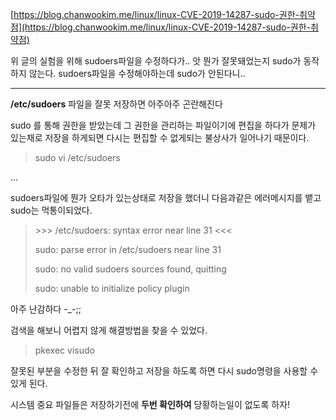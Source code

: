 [https://blog.chanwookim.me/linux/linux-CVE-2019-14287-sudo-권한-취약점](https://blog.chanwookim.me/linux/linux-CVE-2019-14287-sudo-권한-취약점)

위 글의 실험을 위해 sudoers파일을 수정하다가.. 앗 뭔가 잘못돼었는지 sudo가 동작하지 않는다. sudoers파일을 수정해야하는데 sudo가 안된다니..

----



**/etc/sudoers** 파일을 잘못 저장하면 아주아주 곤란해진다

sudo 를 통해 권한을 받았는데 그 권한을 관리하는 파일이기에 편집을 하다가 문제가 있는채로 저장을 하게되면 다시는 편집할 수 없게되는 불상사가 일어나기 때문이다.



> sudo vi /etc/sudoers

...



sudoers파일에 뭔가 오타가 있는상태로 저장을 했더니 다음과같은 에러메시지를 뱉고 sudo는 먹통이되었다.

> \>>> /etc/sudoers: syntax error near line 31 <<<
>
> sudo: parse error in /etc/sudoers near line 31
>
> sudo: no valid sudoers sources found, quitting
>
> sudo: unable to initialize policy plugin

아주 난감하다 -_-;;



검색을 해보니 어렵지 않게 해결방법을 찾을 수 있었다.

> pkexec visudo

잘못된 부분을 수정한 뒤 잘 확인하고 저장을 하도록 하면 다시 sudo명령을 사용할 수 있게 된다.

시스템 중요 파일들은 저장하기전에 **두번 확인하여** 당황하는일이 없도록 하자!

